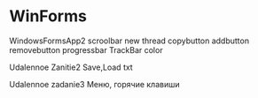 # WinForms


WindowsFormsApp2
scroolbar
new thread
copybutton
addbutton
removebutton
progressbar
TrackBar color

Udalennoe Zanitie2
Save,Load txt

Udalennoe zadanie3
Меню, горячие клавиши 
